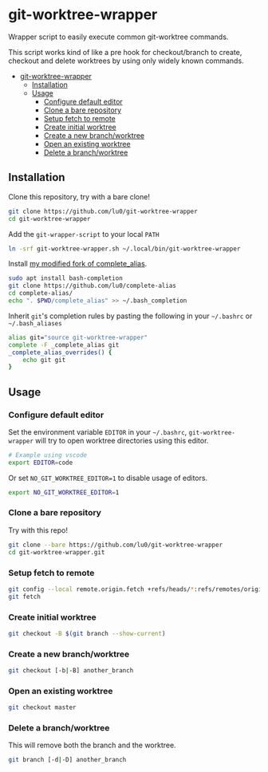 # git-worktree-wrapper

Wrapper script to easily execute common git-worktree commands.

This script works kind of like a pre hook for checkout/branch to
create, checkout and delete worktrees by using only widely known commands.

- [git-worktree-wrapper](#git-worktree-wrapper)
  - [Installation](#installation)
  - [Usage](#usage)
    - [Configure default editor](#configure-default-editor)
    - [Clone a bare repository](#clone-a-bare-repository)
    - [Setup fetch to remote](#setup-fetch-to-remote)
    - [Create initial worktree](#create-initial-worktree)
    - [Create a new branch/worktree](#create-a-new-branchworktree)
    - [Open an existing worktree](#open-an-existing-worktree)
    - [Delete a branch/worktree](#delete-a-branchworktree)

## Installation

Clone this repository, try with a bare clone!

```sh
git clone https://github.com/lu0/git-worktree-wrapper
cd git-worktree-wrapper
```

Add the `git-wrapper-script` to your local `PATH`

```sh
ln -srf git-worktree-wrapper.sh ~/.local/bin/git-worktree-wrapper
```

Install [my modified fork of complete_alias](https://github.com/lu0/complete-alias).

```sh
sudo apt install bash-completion
git clone https://github.com/lu0/complete-alias
cd complete-alias/
echo ". $PWD/complete_alias" >> ~/.bash_completion
```

Inherit `git`'s completion rules by pasting the following in your `~/.bashrc` or
`~/.bash_aliases`

```sh
alias git="source git-worktree-wrapper"
complete -F _complete_alias git
_complete_alias_overrides() {
    echo git git
}
```

## Usage

### Configure default editor

Set the environment variable `EDITOR` in your `~/.bashrc`,
`git-worktree-wrapper` will try to open worktree directories using this editor.

```sh
# Example using vscode
export EDITOR=code
```

Or set `NO_GIT_WORKTREE_EDITOR=1` to disable usage of editors.

```sh
export NO_GIT_WORKTREE_EDITOR=1
```

### Clone a bare repository

Try with this repo!

```sh
git clone --bare https://github.com/lu0/git-worktree-wrapper
cd git-worktree-wrapper.git
```

### Setup fetch to remote

```sh
git config --local remote.origin.fetch +refs/heads/*:refs/remotes/origin/*
git fetch
```

### Create initial worktree

```sh
git checkout -B $(git branch --show-current)
```

### Create a new branch/worktree

```sh
git checkout [-b|-B] another_branch
```

### Open an existing worktree

```sh
git checkout master
```

### Delete a branch/worktree

This will remove both the branch and the worktree.

```sh
git branch [-d|-D] another_branch
```
